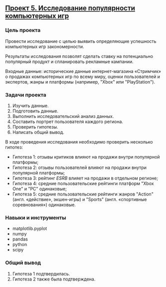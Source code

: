 ## [Проект 5. Исследование популярности компьютерных игр](05-research-on-the-popularity-of-computer-games--combined-1.ipynb)


### Цель проекта

Провести исследование с целью выявить определяющие успешность компьютерных игр закономерности. 

Результаты исследования позволят сделать ставку на потенциально популярный продукт и спланировать рекламные кампании.

Входные данные: исторические данные интернет-магазина «Стримчик» о продажах компьютерных игр по всему миру, оценки пользователей и экспертов, жанры и платформы (например, "Xbox" или "PlayStation").


### Задачи проекта

1. Изучить данные.
2. Подготовить данные.
3. Выполнить исследовательский анализ данных.
4. Составить портрет пользователя каждого региона.
5. Проверить гипотезы.
6. Написать общий вывод.

В ходе проведения исследования необходимо проверить несколько гипотез:

- Гипотеза 1: отзывы критиков влияют на продажи внутри популярной платформы;
- Гипотеза 2: отзывы пользователей влияют на продажи внутри популярной платформы;
- Гипотеза 3: рейтинг *ESRB* влияет на продажи в отдельном регионе;
- Гипотеза 4: средние пользовательские рейтинги платформ "Xbox One" и "PC" одинаковые;
- Гипотеза 5: средние пользовательские рейтинги жанров "Action" (англ. «действие», экшен-игры) и "Sports" (англ. «спортивные соревнования») одинаковые.


### Навыки и инструменты

- matplotlib.pyplot
- numpy
- pandas
- python
- scipy


### Общий вывод

1. Гипотеза 1 подтвердилась.
2. Гипотеза 2 также была подтверждена.
